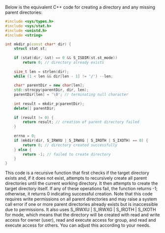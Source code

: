  Below is the equivalent C++ code for creating a directory and any missing parent directories:

```cpp
#include <sys/types.h>
#include <sys/stat.h>
#include <unistd.h>
#include <string>

int mkdir_p(const char* dir) {
    struct stat st;
    
    if (stat(dir, &st) == 0 && S_ISDIR(st.st_mode))
        return 0; // directory already exists
        
    size_t len = strlen(dir);
    while (1 < len && dir[len - 1] != '/') --len;
    
    char* parentDir = new char[len];
    std::strncpy(parentDir, dir, len);
    parentDir[len] = '\0'; // terminating null character
    
    int result = mkdir_p(parentDir);
    delete[] parentDir;
    
    if (result != 0) {
        return result; // creation of parent directory failed
    }
        
    errno = 0;
    if (mkdir(dir, S_IRWXU | S_IRWXG | S_IROTH | S_IXOTH) == 0) {
        return 0; // directory created successfully
    } else {
        return -1; // failed to create directory
    }
}
```
This code is a recursive function that first checks if the target directory exists and, if it does not exist, attempts to recursively create all parent directories until the current working directory. It then attempts to create the target directory itself. If any of these operations fail, the function returns -1; otherwise, it returns 0 indicating successful creation. Note that this code requires write permissions on all parent directories and may raise a system call error if one or more parent directories already exists but is inaccessible due to permissions. It also uses S_IRWXU | S_IRWXG | S_IROTH | S_IXOTH for mode, which means that the directory will be created with read and write access for owner (user), read and execute access for group, and read and execute access for others. You can adjust this according to your needs.
